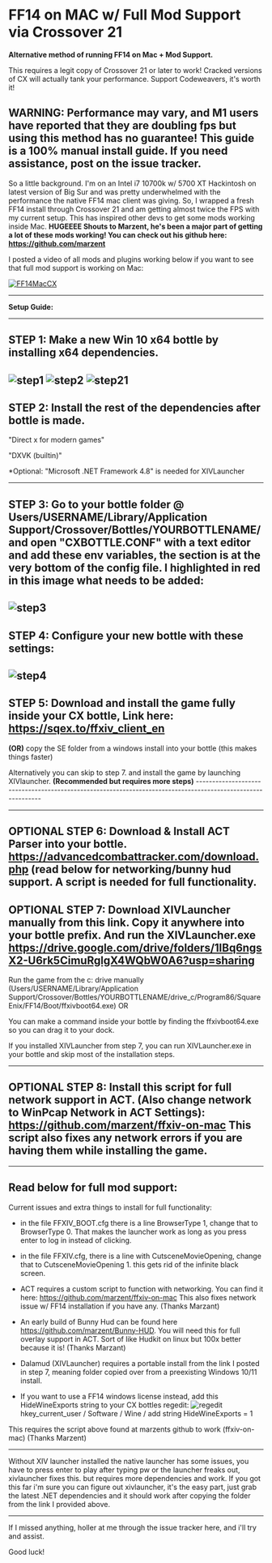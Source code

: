# FF14 on MAC w/ Full Mod Support via Crossover 21
**Alternative method of running FF14 on Mac + Mod Support.**

This requires a legit copy of Crossover 21 or later to work! Cracked versions of CX will actually tank your performance.
Support Codeweavers, it's worth it!

**WARNING:**
Performance may vary, and M1 users have reported that they are doubling fps but using this method has no guarantee!
This guide is a 100% manual install guide. If you need assistance, post on the issue tracker.
------------------------------------------------------------------------------------------------------------

So a little background. I'm on an Intel i7 10700k w/ 5700 XT Hackintosh on latest version of Big Sur and was pretty underwhelmed with the performance the native FF14 mac client was giving. So, I wrapped a fresh FF14 install through Crossover 21 and am getting almost twice the FPS with my current setup. This has inspired other devs to get some mods working inside Mac. **HUGEEEE Shouts to Marzent, he's been a major part of getting a lot of these mods working! You can check out his github here: https://github.com/marzent**

I posted a video of all mods and plugins working below if you want to see that full mod support is working on Mac:

[![FF14MacCX](https://i.imgur.com/qHmZOoq.png)](https://www.youtube.com/watch?v=SmH-8HdJkQY "Video showcasing mod support on Mac")

------------------------------------------------------------------------------------------------------------

**Setup Guide:**

------------------------------------------------------------------------------------------------------------

**STEP 1:**  Make a new Win 10 x64 bottle by installing x64 dependencies.
------------------------------------------------------------------------------------------------------------
![step1](https://i.imgur.com/sxyQpdb.png)
![step2](https://i.imgur.com/bBt5eGh.png)
![step21](https://i.imgur.com/wygSZWz.png)
------------------------------------------------------------------------------------------------------------
**STEP 2:** Install the rest of the dependencies after bottle is made. 
------------------------------------------------------------------------------------------------------------

"Direct x for modern games" 

"DXVK (builtin)"

*Optional: "Microsoft .NET Framework 4.8" is needed for XIVLauncher


------------------------------------------------------------------------------------------------------------
**STEP 3:** Go to your bottle folder @ Users/USERNAME/Library/Application Support/Crossover/Bottles/YOURBOTTLENAME/ and open "CXBOTTLE.CONF" with a text editor and add these env variables, the section is at the very bottom of the config file. I highlighted in red in this image what needs to be added:
------------------------------------------------------------------------------------------------------------
![step3](https://i.imgur.com/UtIE40Z.png )
------------------------------------------------------------------------------------------------------------
**STEP 4:** Configure your new bottle with these settings: 
------------------------------------------------------------------------------------------------------------
![step4](https://i.imgur.com/X6y0YQR.png )
------------------------------------------------------------------------------------------------------------
**STEP 5:** Download and install the game fully inside your CX bottle, Link here: https://sqex.to/ffxiv_client_en 
------------------------------------------------------------------------------------------------------------

**(OR)** copy the SE folder from a windows install into your bottle (this makes things faster)

Alternatively you can skip to step 7. and install the game by launching XIVlauncher. **(Recommended but requires more steps)** ------------------------------------------------------------------------------------------------------------

------------------------------------------------------------------------------------------------------------
**OPTIONAL STEP 6:** Download & Install ACT Parser into your bottle. https://advancedcombattracker.com/download.php (read below for networking/bunny hud support. A script is needed for full functionality.
------------------------------------------------------------------------------------------------------------
**OPTIONAL STEP 7:** Download XIVLauncher manually from this link. Copy it anywhere into your bottle prefix. And run the XIVLauncher.exe https://drive.google.com/drive/folders/1IBq6ngsX2-U6rk5CimuRglgX4WQbW0A6?usp=sharing
------------------------------------------------------------------------------------------------------------
Run the game from the c: drive manually (Users/USERNAME/Library/Application Support/Crossover/Bottles/YOURBOTTLENAME/drive_c/Program86/SquareEnix/FF14/Boot/ffxivboot64.exe) OR

You can make a command inside your bottle by finding the ffxivboot64.exe so you can drag it to your dock.

If you installed XIVLauncher from step 7, you can run XIVLauncher.exe in your bottle and skip most of the installation steps.

------------------------------------------------------------------------------------------------------------
**OPTIONAL STEP 8:** Install this script for full network support in ACT. (Also change network to WinPcap Network in ACT Settings): https://github.com/marzent/ffxiv-on-mac  This script also fixes any network errors if you are having them while installing the game.
------------------------------------------------------------------------------------------------------------

------------------------------------------------------------------------------------------------------------
Read below for full mod support:
------------------------------------------------------------------------------------------------------------

Current issues and extra things to install for full functionality:


 * in the file FFXIV_BOOT.cfg there is a line BrowserType 1, change that to BrowserType 0. That makes the launcher work as long as you press enter to log in instead of clicking.

 * in the file FFXIV.cfg, there is a line with CutsceneMovieOpening, change that to CutsceneMovieOpening 1. this gets rid of the infinite black screen.

 * ACT requires a custom script to function with networking. You can find it here: https://github.com/marzent/ffxiv-on-mac This also fixes network issue w/ FF14 installation if you have any. (Thanks Marzant)

 * An early build of Bunny Hud can be found here https://github.com/marzent/Bunny-HUD. You will need this for full overlay support in ACT. Sort of like Hudkit on linux but 100x better because it is! (Thanks Marzant)

 * Dalamud (XIVLauncher) requires a portable install from the link I posted in step 7, meaning folder copied over from a preexisting Windows 10/11 install. 
 
 * If you want to use a FF14 windows license instead, add this HideWineExports string to your CX bottles regedit:
![regedit](https://i.imgur.com/LreO7Lv.png)
 hkey_current_user / Software / Wine / add string HideWineExports = 1  
 
 This requires the script above found at marzents github to work (ffxiv-on-mac) (Thanks Marzent)

------------------------------------------------------------------------------------------------------------

Without XIV launcher installed the native launcher has some issues, you have to press enter to play after typing pw or the launcher freaks out, xivlauncher fixes this. but requires more dependencies and work. If you got this far i'm sure you can figure out xivlauncher, it's the easy part, just grab the latest .NET dependencies and it should work after copying the folder from the link I provided above.

------------------------------------------------------------------------------------------------------------

If I missed anything, holler at me through the issue tracker here, and i'll try and assist. 

Good luck!



